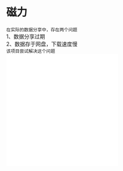 # 磁力

`在实际的数据分享中，存在两个问题`  
1、数据分享过期  
2、数据存于网盘，下载速度慢  
`该项目尝试解决这个问题`  
![weather data](./weather_data.md)  
![test](./test.md)